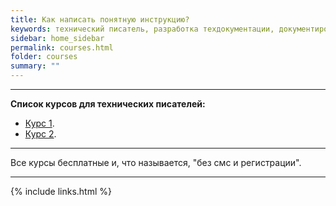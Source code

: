 ```yaml
---
title: Как написать понятную инструкцию?
keywords: технический писатель, разработка техдокументации, документирование API, технический писатель фриланс, технический писатель на подряд
sidebar: home_sidebar
permalink: courses.html
folder: courses
summary: ""
---
```


***

**Список курсов для технических писателей:**

- [Курс 1](https://www.techwritex.ru).
- [Курс 2](https://www.techwritex.ru).

***

Все курсы бесплатные и, что называется, "без смс и регистрации".

***

{% include links.html %}
